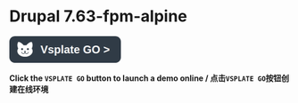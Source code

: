 # Drupal 7.63-fpm-alpine

<a href="https://www.vsplate.com/?docker-compose=https://github.com/vsplate/dcenvs/drupal/7.63-fpm-alpine"><img alt="VSPLATE GO" src="https://raw.githubusercontent.com/vsplate/images/master/vsgo_btn.png" width="200px"></a>

**Click the `VSPLATE GO` button to launch a demo online / 点击`VSPLATE GO`按钮创建在线环境**